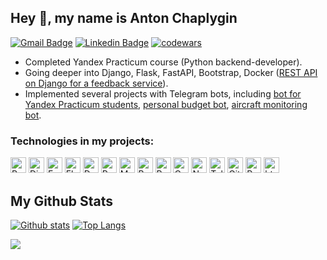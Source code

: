 ## Hey 👋, my name is Anton Chaplygin

[![Gmail Badge](https://img.shields.io/badge/antoncp@gmail.com-c14438?style=flat&logo=Gmail&logoColor=white&link=mailto:antoncp@gmail.com)](mailto:antoncp@gmail.com)
[![Linkedin Badge](https://img.shields.io/badge/-Anton_Chaplygin-0072b1?style=flat&logo=Linkedin&logoColor=white&link=https://www.linkedin.com/in/anton-chaplygin-antoncp/)](https://www.linkedin.com/in/anton-chaplygin-antoncp/) 
[![codewars](https://www.codewars.com/users/antoncp/badges/micro)](https://www.codewars.com/users/antoncp) 

- Completed Yandex Practicum course (Python backend-developer).
- Going deeper into Django, Flask, FastAPI, Bootstrap, Docker ([REST API on Django for a feedback service](https://github.com/antoncp/api_yamdb)).
- Implemented several projects with Telegram bots, including [bot for Yandex Practicum students](https://github.com/antoncp/bot_57), [personal budget bot](https://github.com/antoncp/easy_budget_tgbot), [aircraft monitoring bot](https://github.com/antoncp/plane_over_me_bot).

### Technologies in my projects:
<a href="https://www.python.org"><img alt="Python" src="https://img.shields.io/badge/Python-FFF?logo=python&logoColor=FFF&labelColor=3B77A8" height="25px"></a>
<a href="https://www.djangoproject.com"><img alt="Django" src="https://img.shields.io/badge/Django-FFF?logo=django&logoColor=FFF&labelColor=0C4B33" height="25px"></a>
<a href="https://fastapi.tiangolo.com"><img alt="Fastapi" src="https://img.shields.io/badge/FastAPI-FFF?logo=fastapi&logoColor=FFF&labelColor=009485" height="25px"></a>
<a href="https://flask.palletsprojects.com"><img alt="Flask" src="https://img.shields.io/badge/Flask-FFF?logo=flask&logoColor=FFF&labelColor=3FAABF" height="25px"></a>
<a href="https://www.docker.com"><img alt="Docker" src="https://img.shields.io/badge/Docker-FFF?logo=docker&logoColor=FFF&labelColor=2496ED" height="25px"></a>
<a href="https://www.postgresql.org"><img alt="PostgreSQL" src="https://img.shields.io/badge/PostgreSQL-FFF?logo=postgresql&logoColor=FFF&labelColor=336790" height="25px"></a>
<a href="https://www.mongodb.com/"><img alt="MongoDB" src="https://img.shields.io/badge/MongoDB-FFF?logo=mongodb&logoColor=FFF&labelColor=14A44D" height="25px"></a>
<a href="https://getbootstrap.com/"><img alt="Bootstrap" src="https://img.shields.io/badge/Bootstrap-FFF?logo=bootstrap&logoColor=FFF&labelColor=8512F4" height="25px"></a>
<a href="https://redis.io/"><img alt="Redis" src="https://img.shields.io/badge/Redis-FFF?logo=redis&logoColor=FFF&labelColor=FF4438" height="25px"></a>
<a href="https://docs.celeryq.dev/en/stable/"><img alt="Celery" src="https://img.shields.io/badge/Celery-FFF?logo=celery&logoColor=FFF&labelColor=B6DE64" height="25px"></a>
<a href="https://www.nginx.com/"><img alt="Nginx" src="https://img.shields.io/badge/Nginx-FFF?logo=nginx&logoColor=FFF&labelColor=009639" height="25px"></a>
<a href="https://core.telegram.org/bots/api"><img alt="Telegram Bot API" src="https://img.shields.io/badge/Telegram Bot API-FFF?logo=telegram&logoColor=FFF&labelColor=27A8E9" height="25px"></a>
<a href="https://github.com/features/actions"><img alt="GitHub Actions" src="https://img.shields.io/badge/GitHub Actions-FFF?logo=githubactions&logoColor=FFF&labelColor=24292F" height="25px"></a>
<a href="https://www.postman.com"><img alt="Postman" src="https://img.shields.io/badge/Postman-FFF?logo=postman&logoColor=FFF&labelColor=FF6C37" height="25px"></a>
<a href="https://htmx.org/"><img alt="htmx" src="https://img.shields.io/badge/htmx-FFF?logo=htmx&logoColor=FFF&labelColor=3D72D7" height="25px"></a>

## My Github Stats
[![Github stats](https://github-readme-stats.vercel.app/api?username=antoncp&show_icons=true&include_all_commits=true)](https://github.com/antoncp/github-readme-stats)
[![Top Langs](https://github-readme-stats.vercel.app/api/top-langs/?username=antoncp&layout=compact)](https://github.com/antoncp/github-readme-stats)

![](https://komarev.com/ghpvc/?username=antoncp)

